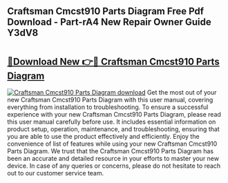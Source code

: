 ## Craftsman Cmcst910 Parts Diagram Free Pdf Download - Part-rA4 New Repair Owner Guide Y3dV8

# <h2><a href="http://dfk716.blite.top/?on=Craftsman+Cmcst910+Parts+Diagram">🔗Download New 👉🔴 Craftsman Cmcst910 Parts Diagram</a></h2>

[![Craftsman Cmcst910 Parts Diagram download](https://i.imgur.com/lujVjoI.png)](http://dfk716.blite.top/?on=Craftsman+Cmcst910+Parts+Diagram)
Get the most out of your new Craftsman Cmcst910 Parts Diagram with this user manual, covering everything from installation to troubleshooting. To ensure a successful experience with your new Craftsman Cmcst910 Parts Diagram, please read this user manual carefully before use. It includes essential information on product setup, operation, maintenance, and troubleshooting, ensuring that you are able to use the product effectively and efficiently. Enjoy the convenience of list of features while using your new Craftsman Cmcst910 Parts Diagram. We trust that the Craftsman Cmcst910 Parts Diagram has been an accurate and detailed resource in your efforts to master your new device. In case of any queries or concerns, please do not hesitate to reach out to our customer service team.
